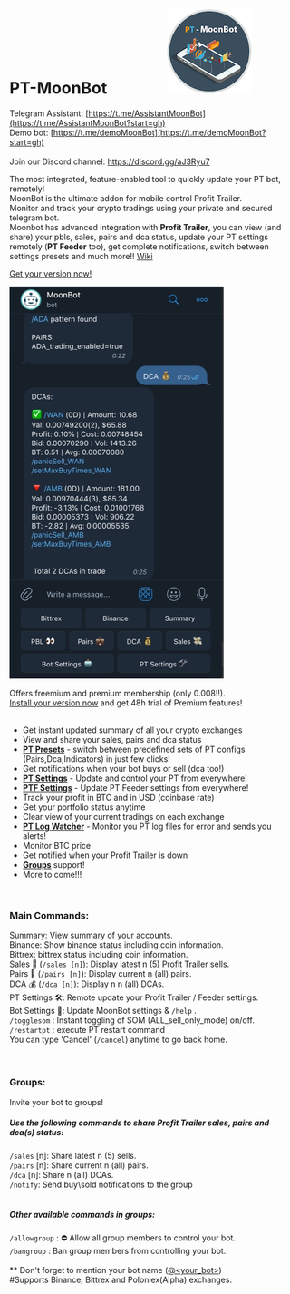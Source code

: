 # PT-MoonBot &nbsp;&nbsp;&nbsp;&nbsp;&nbsp;&nbsp;&nbsp;&nbsp;&nbsp;&nbsp;&nbsp;&nbsp;&nbsp;&nbsp;  ![Screenshot](dir/logo_small.png)


Telegram Assistant: [https://t.me/AssistantMoonBot](https://t.me/AssistantMoonBot?start=gh)<br />
Demo bot: [https://t.me/demoMoonBot](https://t.me/demoMoonBot?start=gh) <br>
<br>Join our Discord channel: https://discord.gg/aJ3Ryu7<br>

The most integrated, feature-enabled tool to quickly update your PT bot, remotely!<br>
MoonBot is the ultimate addon for mobile control Profit Trailer. <br>
Monitor and track your crypto tradings using your private and secured telegram bot.<br />
Moonbot has advanced integration with **Profit Trailer**, you can view (and share) your pbls, sales, pairs and dca status, update your PT settings remotely (**PT Feeder** too), get complete notifications, switch between settings presets and much more!! [Wiki](https://github.com/tulihub/PT-MoonBot/wiki)<br /> 

[Get your version now!](https://github.com/tulihub/moonbot/wiki/Quick-Installation)

![Screenshot](dir/ss.jpg)

Offers freemium and premium membership (only 0.008!!).<br />
[Install your version now](https://github.com/tulihub/moonbot/wiki/Quick-Installation) and get 48h trial of Premium features!
<br /><br />


* Get instant updated summary of all your crypto exchanges
* View and share your sales, pairs and dca status
* **[PT Presets](https://github.com/tulihub/PT-MoonBot/wiki/Presets)** - switch between predefined sets of PT configs (Pairs,Dca,Indicators) in just few clicks! 
* Get notifications when your bot buys or sell (dca too!)
* **[PT Settings](https://github.com/tulihub/PT-MoonBot/wiki/PT-Settings)** - Update and control your PT from everywhere!
* **[PTF Settings](https://github.com/tulihub/PT-MoonBot/wiki/PTF-Settings)** - Update PT Feeder settings from everywhere!
* Track your profit in BTC and in USD (coinbase rate)
* Get your portfolio status anytime
* Clear view of your current tradings on each exchange
* **[PT Log Watcher](https://github.com/tulihub/PT-MoonBot/wiki/Log-Watcher)** - Monitor you PT log files for error and sends you alerts!
* Monitor BTC price 
* Get notified when your Profit Trailer is down
* **[Groups](https://github.com/tulihub/PT-MoonBot/wiki/Groups)** support!
* More to come!!!
<br>

### Main Commands:<br>
Summary: View summary of your accounts.<br />
Binance: Show binance status including coin information.<br />
Bittrex: bittrex status including coin information.<br />
Sales 💸 (`/sales [n]`): Display latest n (5) Profit Trailer sells.<br />
Pairs 💼 (`/pairs [n]`): Display current n (all) pairs.<br />
DCA 💰 (`/dca [n]`): Display n n (all) DCAs.<br />
PT Settings 🛠: Remote update your Profit Trailer / Feeder settings.<br />
Bot Settings 🤖: Update MoonBot settings & `/help` .<br />
`/togglesom` : Instant toggling of SOM (ALL_sell_only_mode) on/off.<br />
`/restartpt` : execute PT restart command<br />
You can type 'Cancel' (`/cancel`) anytime to go back home.<br />
<br/>
<br />
### Groups:
Invite your bot to groups! <br>
##### Use the following commands to share Profit Trailer sales, pairs and dca(s) status:<br>
`/sales` [n]: Share latest n (5) sells.<br>
`/pairs` [n]: Share current n (all) pairs.<br>
`/dca` [n]: Share n (all) DCAs.<br>
`/notify`: Send buy\sold notifications to the group<br><br>
##### Other available commands in groups:<br>
`/allowgroup` : ⛔️ Allow all group members to control your bot.<br>
`/bangroup` : Ban group members from controlling your bot.<br>
<br>
** Don't forget to mention your bot name ([@<your_bot>](@<your_bot>)) 
<br />
#Supports Binance, Bittrex and Poloniex(Alpha) exchanges.<br />
